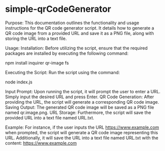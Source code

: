 # simple-qrCodeGenerator

Purpose:
This documentation outlines the functionality and usage instructions for the QR code generator script. It details how to generate a QR code image from a provided URL and save it as a PNG file, along with storing the URL into a text file.

Usage:
Installation: Before utilizing the script, ensure that the required packages are installed by executing the following command:

npm install inquirer qr-image fs

Executing the Script: Run the script using the command:

node index.js

Input Prompt: Upon running the script, it will prompt the user to enter a URL. Simply input the desired URL and press Enter.
QR Code Generation: After providing the URL, the script will generate a corresponding QR code image.
Saving Output: The generated QR code image will be saved as a PNG file named qr.image.png.
URL Storage: Furthermore, the script will save the provided URL into a text file named URL.txt.

Example:
For instance, if the user inputs the URL https://www.example.com when prompted, the script will generate a QR code image representing this URL. Additionally, it will save the URL into a text file named URL.txt with the content: https://www.example.com
